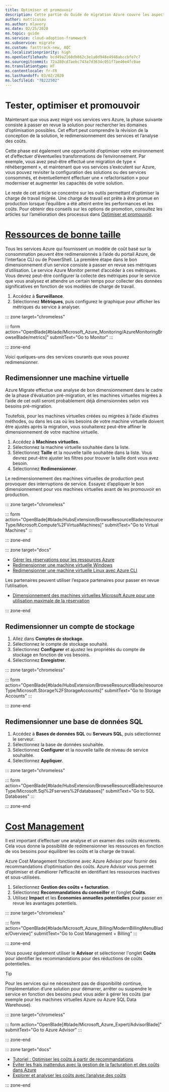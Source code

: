 ```yaml
---
title: Optimiser et promouvoir
description: Cette partie du Guide de migration Azure couvre les aspects de l’optimisation, notamment la révision de la conception de la solution, la bonne taille des services et l’analyse des coûts.
author: matticusau
ms.author: mlavery
ms.date: 02/25/2020
ms.topic: guide
ms.service: cloud-adoption-framework
ms.subservice: migrate
ms.custom: fasttrack-new, AQC
ms.localizationpriority: high
ms.openlocfilehash: bcd49a2168db862c3e1a0d948e4948abccbfe7c7
ms.sourcegitcommit: 72a280cd7aebc743a7d3634c051f7ae46e4fc9ae
ms.translationtype: HT
ms.contentlocale: fr-FR
ms.lasthandoff: 03/02/2020
ms.locfileid: "78222502"
---
```

<!-- cSpell:ignore Fservers Fdatabases -->

<!-- markdownlint-disable MD025 DOCSMD001 -->

# <a name="test-optimize-and-promote"></a>Tester, optimiser et promouvoir

Maintenant que vous avez migré vos services vers Azure, la phase suivante consiste à passer en revue la solution pour rechercher les domaines d’optimisation possibles. Cet effort peut comprendre la révision de la conception de la solution, le redimensionnement des services et l’analyse des coûts.

Cette phase est également une opportunité d’optimiser votre environnement et d’effectuer d’éventuelles transformations de l’environnement. Par exemple, vous avez peut-être effectué une migration de type « réhébergement », et maintenant que vos services s’exécutent sur Azure, vous pouvez revisiter la configuration des solutions ou des services consommés, et éventuellement effectuer une « refactorisation » pour moderniser et augmenter les capacités de votre solution.

Le reste de cet article se concentre sur les outils permettant d’optimiser la charge de travail migrée. Une charge de travail est prête à être promue en production lorsque l’équilibre a été atteint entre les performances et les coûts. Pour obtenir des conseils sur les options de promotion, consultez les articles sur l’amélioration des processus dans [Optimiser et promouvoir](../migration-considerations/optimize/index.md).

# <a name="right-size-assets"></a>[Ressources de bonne taille](#tab/optimize)

Tous les services Azure qui fournissent un modèle de coût basé sur la consommation peuvent être redimensionnés à l’aide du portail Azure, de l’interface CLI ou de PowerShell. La première étape dans le bon dimensionnement d’un service consiste à passer en revue ses métriques d’utilisation. Le service Azure Monitor permet d’accéder à ces métriques. Vous devrez peut-être configurer la collecte des métriques pour le service que vous analysez et attendre un certain temps pour collecter des données significatives en fonction de vos modèles de charge de travail.

1. Accédez à **Surveillance**.
1. Sélectionnez **Métriques**, puis configurez le graphique pour afficher les métriques du service à analyser.

::: zone target="chromeless"

::: form action="OpenBlade[#blade/Microsoft_Azure_Monitoring/AzureMonitoringBrowseBlade/metrics]" submitText="Go to Monitor" :::

::: zone-end

Voici quelques-uns des services courants que vous pouvez redimensionner.

## <a name="resize-a-virtual-machine"></a>Redimensionner une machine virtuelle

Azure Migrate effectue une analyse de bon dimensionnement dans le cadre de la phase d’évaluation pré-migration, et les machines virtuelles migrées à l’aide de cet outil seront probablement déjà dimensionnées selon vos besoins pré-migration.

Toutefois, pour les machines virtuelles créées ou migrées à l’aide d’autres méthodes, ou dans les cas où les besoins de votre machine virtuelle doivent être ajustés après la migration, vous souhaiterez peut-être affiner le dimensionnement de votre machine virtuelle.

1. Accédez à **Machines virtuelles**.
1. Sélectionnez la machine virtuelle souhaitée dans la liste.
1. Sélectionnez **Taille** et la nouvelle taille souhaitée dans la liste. Vous devrez peut-être ajuster les filtres pour trouver la taille dont vous avez besoin.
1. Sélectionnez **Redimensionner**.

Le redimensionnement des machines virtuelles de production peut provoquer des interruptions de service. Essayez d’appliquer le bon dimensionnement pour vos machines virtuelles avant de les promouvoir en production.

::: zone target="chromeless"

::: form action="OpenBlade[#blade/HubsExtension/BrowseResourceBlade/resourceType/Microsoft.Compute%2FVirtualMachines]" submitText="Go to Virtual Machines" :::

::: zone-end

::: zone target="docs"

- [Gérer les réservations pour les ressources Azure](https://docs.microsoft.com/azure/billing/billing-manage-reserved-vm-instance)
- [Redimensionner une machine virtuelle Windows](https://docs.microsoft.com/azure/virtual-machines/windows/resize-vm)
- [Redimensionner une machine virtuelle Linux avec Azure CLI](https://docs.microsoft.com/azure/virtual-machines/linux/change-vm-size)

Les partenaires peuvent utiliser l’espace partenaires pour passer en revue l’utilisation.

- [Dimensionnement des machines virtuelles Microsoft Azure pour une utilisation maximale de la réservation](https://docs.microsoft.com/partner-center/azure-usage)

::: zone-end

## <a name="resize-a-storage-account"></a>Redimensionner un compte de stockage

1. Allez dans **Comptes de stockage**.
1. Sélectionnez le compte de stockage souhaité.
1. Sélectionnez **Configurer** et ajustez les propriétés du compte de stockage en fonction de vos besoins.
1. Sélectionnez **Enregistrer**.

::: zone target="chromeless"

::: form action="OpenBlade[#blade/HubsExtension/BrowseResourceBlade/resourceType/Microsoft.Storage%2FStorageAccounts]" submitText="Go to Storage Accounts" :::

::: zone-end

## <a name="resize-a-sql-database"></a>Redimensionner une base de données SQL

1. Accédez à **Bases de données SQL** ou **Serveurs SQL**, puis sélectionnez le serveur.
1. Sélectionnez la base de données souhaitée.
1. Sélectionnez **Configurer** et la nouvelle taille de niveau de service souhaitée.
1. Sélectionnez **Appliquer**.

::: zone target="chromeless"

::: form action="OpenBlade[#blade/HubsExtension/BrowseResourceBlade/resourceType/Microsoft.Sql%2Fservers%2Fdatabases]" submitText="Go to SQL Databases" :::

::: zone-end

# <a name="cost-management"></a>[Cost Management](#tab/ManageCost)

Il est important d’effectuer une analyse et un examen des coûts récurrents. Cela vous donne la possibilité de redimensionner les ressources en fonction de vos besoins pour équilibrer les coûts et la charge de travail.

Azure Cost Management fonctionne avec Azure Advisor pour fournir des recommandations d’optimisation des coûts. Azure Advisor vous permet d’optimiser et d’améliorer l’efficacité en identifiant les ressources inactives et sous-utilisées.

1. Sélectionnez **Gestion des coûts + facturation**.
1. Sélectionnez **Recommandations du conseiller** et l’onglet **Coûts**.
1. Utilisez **Impact** et les **Économies annuelles potentielles** pour passer en revue les avantages potentiels.

::: zone target="chromeless"

::: form action="OpenBlade[#blade/Microsoft_Azure_Billing/ModernBillingMenuBlade/Overview]" submitText="Go to Cost Management + Billing" :::

::: zone-end

Vous pouvez également utiliser le **Advisor** et sélectionner l'onglet **Coûts** pour identifier les recommandations pour des réductions de coûts potentielles.

> [!TIP]
> Pour les services qui ne nécessitent pas de disponibilité continue, l’implémentation d’une solution pour démarrer, arrêter ou suspendre le service en fonction des besoins peut vous aider à gérer les coûts (par exemple pour les machines virtuelles Azure ou Azure SQL Data Warehouse).
>

::: zone target="chromeless"

::: form action="OpenBlade[#blade/Microsoft_Azure_Expert/AdvisorBlade]" submitText="Go to Azure Advisor" :::

::: zone-end

::: zone target="docs"

- [Tutoriel : Optimiser les coûts à partir de recommandations](https://docs.microsoft.com/azure/cost-management/tutorial-acm-opt-recommendations)
- [Éviter les frais inattendus avec la gestion de la facturation et des coûts dans Azure](https://docs.microsoft.com/azure/billing/billing-getting-started)
- [Explorer et analyser les coûts avec l’analyse des coûts](https://docs.microsoft.com/azure/cost-management/quick-acm-cost-analysis)

::: zone-end
